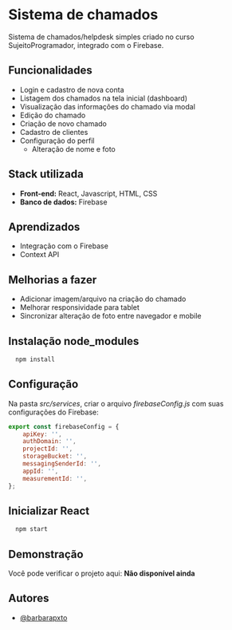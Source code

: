 
# Sistema de chamados

Sistema de chamados/helpdesk simples criado no curso SujeitoProgramador, integrado com o Firebase.

## Funcionalidades

- Login e cadastro de nova conta
- Listagem dos chamados na tela inicial (dashboard) 
- Visualização das informações do chamado via modal
- Edição do chamado
- Criação de novo chamado
- Cadastro de clientes
- Configuração do perfil
    - Alteração de nome e foto

## Stack utilizada

- **Front-end:** React, Javascript, HTML, CSS
- **Banco de dados:** Firebase


## Aprendizados

- Integração com o Firebase
- Context API

## Melhorias a fazer

- Adicionar imagem/arquivo na criação do chamado
- Melhorar responsividade para tablet
- Sincronizar alteração de foto entre navegador e mobile

## Instalação node_modules
```bash
  npm install
```

## Configuração
Na pasta _src/services_, criar o arquivo _firebaseConfig.js_ com suas configurações do Firebase:

```javascript
export const firebaseConfig = {
    apiKey: '',
    authDomain: '',
    projectId: '',
    storageBucket: '',
    messagingSenderId: '',
    appId: '',
    measurementId: '',
};

```

## Inicializar React

```bash
  npm start
```
## Demonstração

Você pode verificar o projeto aqui: **Não disponível ainda**

## Autores

- [@barbarapxto](https://www.github.com/barbarapxto)

